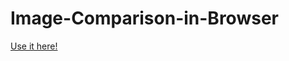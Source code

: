# Image-Comparison-in-Browser

[Use it here!](https://jklgit.github.io/Image-Comparison-in-Browser/index.html)
